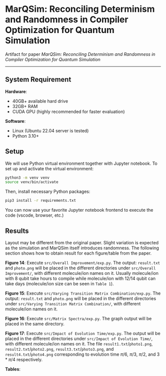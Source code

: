# MarQSim: Reconciling Determinism and Randomness in Compiler Optimization for Quantum Simulation

Artifact for paper _MarQSim: Reconciling Determinism and Randomness in Compiler Optimization for Quantum Simulation_

---

## System Requirement

**Hardware**:

* 40GB+ available hard drive
* 32GB+ RAM
* CUDA GPU (highly recommended for faster evaluation)

**Software**:

* Linux (Ubuntu 22.04 server is tested)
* Python 3.10+

## Setup

We will use Python virtual environment together with Jupyter notebook. To set up and activate the virtual environment:

```bash
python3 -m venv venv
source venv/bin/activate
```

Then, install necessary Python packages:

```bash
pip3 install -r requirements.txt
```

You can now use your favorite Jupyter notebook frontend to execute the code (vscode, browser, etc.)

## Results

Layout may be different from the original paper. Slight variation is expected as the simulation and MarQSim itself introduces randomness. The following section shows how to obtain result for each figure/table from the paper.

**Figure 14**: Execute `src/Overall Improvement/exp.py`. The output: `result.txt` and `photo.png` will be placed in the different directories under `src/Overall Improvement/`, with different molecule/ion names on it. Usually molecule/ion with 8 qubit take hours to compile while molecule/ion with 12/14 qubit can take days (molecule/ion size can be seen in `Table 1`).

**Figure 15**: Execute `src/Varying Transition Matrix Combination/exp.py`. The output: `result.txt` and `photo.png` will be placed in the different directories under `src/Varying Transition Matrix Combination/`, with different molecule/ion names on it.

**Figure 16**: Execute `src/Matrix Spectra/exp.py`. The graph output will be placed in the same directory.

**Figure 17**: Execute `src/Impact of Evolution Time/exp.py`. The output will be placed in the different directories under `src/Impact of Evolution Time/`, with different molecule/ion names on it. The file `result1.txt`/`photo1.png`, `result2.txt`/`photo2.png`, `result3.txt`/`photo3.png`, and `result4.txt`/`photo4.png` corresponding to evolution time $\pi/6$, $\pi/3$, $\pi/2$, and $3*\pi/4$ respectively.


**Tables**:
